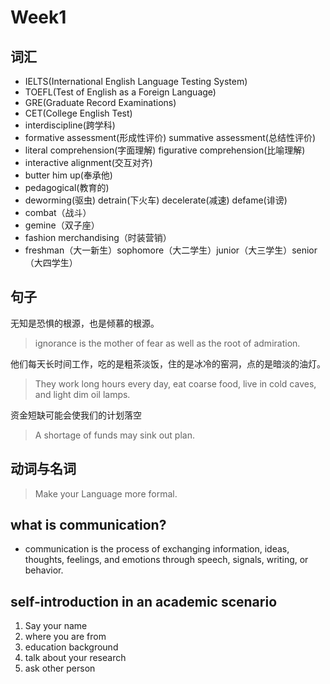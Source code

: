 # Week1
## 词汇
- IELTS(International English Language Testing System)
- TOEFL(Test of English as a Foreign Language)
- GRE(Graduate Record Examinations)
- CET(College English Test)
- interdiscipline(跨学科)
- formative assessment(形成性评价) summative assessment(总结性评价)
- literal comprehension(字面理解) figurative comprehension(比喻理解)
- interactive alignment(交互对齐)
- butter him up(奉承他) 
- pedagogical(教育的)
- deworming(驱虫) detrain(下火车) decelerate(减速) defame(诽谤)
- combat（战斗）
- gemine（双子座）
- fashion merchandising（时装营销）
- freshman（大一新生）sophomore（大二学生）junior（大三学生）senior（大四学生）

## 句子
无知是恐惧的根源，也是倾慕的根源。
> ignorance is the mother of fear as well as the root of admiration.

他们每天长时间工作，吃的是粗茶淡饭，住的是冰冷的窑洞，点的是暗淡的油灯。
> They work long hours every day, eat coarse food, live in cold caves, and light dim oil lamps.

资金短缺可能会使我们的计划落空
> A shortage of funds may sink out plan.

## 动词与名词
> Make your Language more formal.

## what is communication?
- communication is the process of exchanging information, ideas, thoughts, feelings, and emotions through speech, signals, writing, or behavior.

## self-introduction in an academic scenario
1. Say your name
2. where you are from
3. education background
4. talk about your research 
5. ask other person



